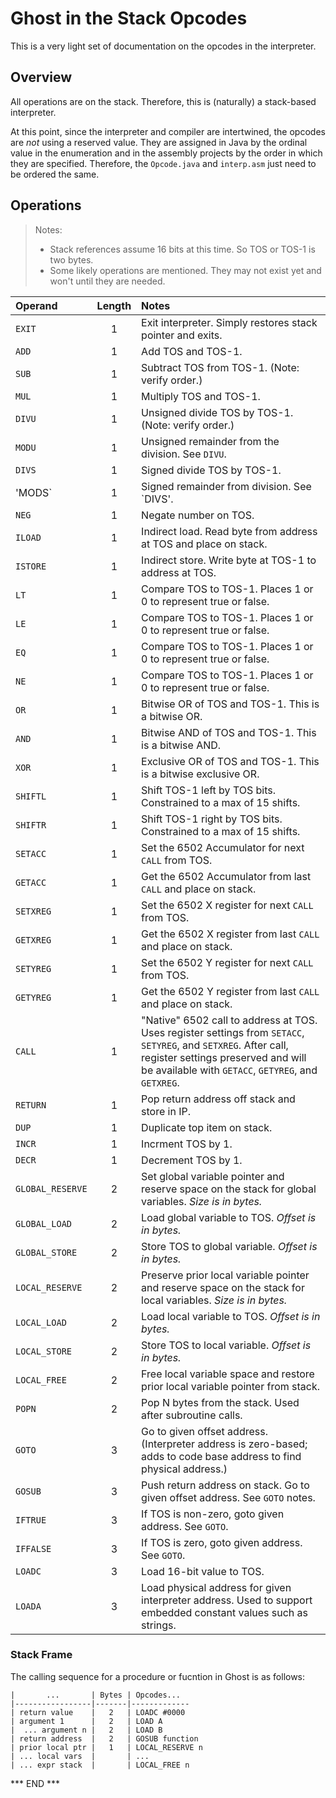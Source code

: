 # Ghost in the Stack Opcodes

This is a very light set of documentation on the opcodes in the interpreter.

## Overview

All operations are on the stack. Therefore, this is (naturally) a stack-based interpreter.

At this point, since the interpreter and compiler are intertwined, the opcodes are
*not* using a reserved value. They are assigned in Java by the ordinal value in the
enumeration and in the assembly projects by the order in which they are specified.
Therefore, the `Opcode.java` and `interp.asm` just need to be ordered the same.

## Operations

> Notes:
> * Stack references assume 16 bits at this time. So TOS or TOS-1 is two bytes.
> * Some likely operations are mentioned. They may not exist yet and won't until they are needed.

| Operand          | Length | Notes                                                                                                                                                                                                         |
|:-----------------|:------:|:--------------------------------------------------------------------------------------------------------------------------------------------------------------------------------------------------------------|
| `EXIT`           |   1    | Exit interpreter. Simply restores stack pointer and exits.                                                                                                                                                    |
| `ADD`            |   1    | Add TOS and TOS-1.                                                                                                                                                                                            |
| `SUB`            |   1    | Subtract TOS from TOS-1. (Note: verify order.)                                                                                                                                                                |
| `MUL`            |   1    | Multiply TOS and TOS-1.                                                                                                                                                                                       |
| `DIVU`           |   1    | Unsigned divide TOS by TOS-1. (Note: verify order.)                                                                                                                                                           |
| `MODU`           |   1    | Unsigned remainder from the division. See `DIVU`.                                                                                                                                                             |
| `DIVS`           |   1    | Signed divide TOS by TOS-1.                                                                                                                                                                                   |
| 'MODS`           |   1    | Signed remainder from division. See `DIVS'.                                                                                                                                                                   |
| `NEG`            |   1    | Negate number on TOS.                                                                                                                                                                                         |
| `ILOAD`          |   1    | Indirect load. Read byte from address at TOS and place on stack.                                                                                                                                              |
| `ISTORE`         |   1    | Indirect store. Write byte at TOS-1 to address at TOS.                                                                                                                                                        |
| `LT`             |   1    | Compare TOS to TOS-1. Places 1 or 0 to represent true or false.                                                                                                                                               |
| `LE`             |   1    | Compare TOS to TOS-1. Places 1 or 0 to represent true or false.                                                                                                                                               |
| `EQ`             |   1    | Compare TOS to TOS-1. Places 1 or 0 to represent true or false.                                                                                                                                               |
| `NE`             |   1    | Compare TOS to TOS-1. Places 1 or 0 to represent true or false.                                                                                                                                               |
| `OR`             |   1    | Bitwise OR of TOS and TOS-1. This is a bitwise OR.                                                                                                                                                            |
| `AND`            |   1    | Bitwise AND of TOS and TOS-1. This is a bitwise AND.                                                                                                                                                          |
| `XOR`            |   1    | Exclusive OR of TOS and TOS-1. This is a bitwise exclusive OR.                                                                                                                                                |
| `SHIFTL`         |   1    | Shift TOS-1 left by TOS bits. Constrained to a max of 15 shifts.                                                                                                                                              |
| `SHIFTR`         |   1    | Shift TOS-1 right by TOS bits. Constrained to a max of 15 shifts.                                                                                                                                             |                                 
| `SETACC`         |   1    | Set the 6502 Accumulator for next `CALL` from TOS.                                                                                                                                                            |
| `GETACC`         |   1    | Get the 6502 Accumulator from last `CALL` and place on stack.                                                                                                                                                 |
| `SETXREG`        |   1    | Set the 6502 X register for next `CALL` from TOS.                                                                                                                                                             |
| `GETXREG`        |   1    | Get the 6502 X register from last `CALL` and place on stack.                                                                                                                                                  |
| `SETYREG`        |   1    | Set the 6502 Y register for next `CALL` from TOS.                                                                                                                                                             |
| `GETYREG`        |   1    | Get the 6502 Y register from last `CALL` and place on stack.                                                                                                                                                  |
| `CALL`           |   1    | "Native" 6502 call to address at TOS. Uses register settings from `SETACC`, `SETYREG`, and `SETXREG`.  After call, register settings preserved and will be available with `GETACC`, `GETYREG`, and `GETXREG`. |
| `RETURN`         |   1    | Pop return address off stack and store in IP.                                                                                                                                                                 |
| `DUP`            |   1    | Duplicate top item on stack.                                                                                                                                                                                  |
| `INCR`           |   1    | Incrment TOS by 1.                                                                                                                                                                                            |
| `DECR`           |   1    | Decrement TOS by 1.                                                                                                                                                                                           |
| `GLOBAL_RESERVE` |   2    | Set global variable pointer and reserve space on the stack for global variables. _Size is in bytes._                                                                                                          |
| `GLOBAL_LOAD`    |   2    | Load global variable to TOS. _Offset is in bytes._                                                                                                                                                            |
| `GLOBAL_STORE`   |   2    | Store TOS to global variable. _Offset is in bytes._                                                                                                                                                           |
| `LOCAL_RESERVE`  |   2    | Preserve prior local variable pointer and reserve space on the stack for local variables. _Size is in bytes._                                                                                                 |
| `LOCAL_LOAD`     |   2    | Load local variable to TOS. _Offset is in bytes._                                                                                                                                                             |
| `LOCAL_STORE`    |   2    | Store TOS to local variable. _Offset is in bytes._                                                                                                                                                            |
| `LOCAL_FREE`     |   2    | Free local variable space and restore prior local variable pointer from stack.                                                                                                                                |
| `POPN`           |   2    | Pop N bytes from the stack. Used after subroutine calls.                                                                                                                                                      |
| `GOTO`           |   3    | Go to given offset address. (Interpreter address is zero-based; adds to code base address to find physical address.)                                                                                          |
| `GOSUB`          |   3    | Push return address on stack. Go to given offset address. See `GOTO` notes.                                                                                                                                   |
| `IFTRUE`         |   3    | If TOS is non-zero, goto given address. See `GOTO`.                                                                                                                                                           |
| `IFFALSE`        |   3    | If TOS is zero, goto given address. See `GOTO`.                                                                                                                                                               |
| `LOADC`          |   3    | Load 16-bit value to TOS.                                                                                                                                                                                     |
| `LOADA`          |   3    | Load physical address for given interpreter address. Used to support embedded constant values such as strings.                                                                                                |


### Stack Frame

The calling sequence for a procedure or fucntion in Ghost is as follows:

```
|       ...       | Bytes | Opcodes...  
|-----------------|-------|-------------
| return value    |   2   | LOADC #0000
| argument 1      |   2   | LOAD A
|  ... argument n |   2   | LOAD B
| return address  |   2   | GOSUB function
| prior local ptr |   1   | LOCAL_RESERVE n
| ... local vars  |       | ...
| ... expr stack  |       | LOCAL_FREE n
```

*** END ***
